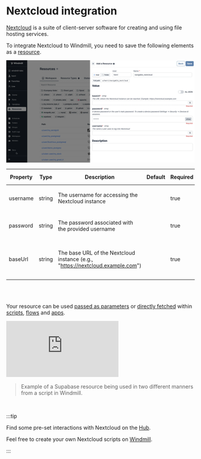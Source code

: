 # Nextcloud integration

[Nextcloud](https://nextcloud.com/) is a suite of client-server software for creating and using file hosting services.

To integrate Nextcloud to Windmill, you need to save the following elements as a [resource](../core_concepts/3_resources_and_types/index.mdx).

![Add Nextcloud Resource](../assets/integrations/add-nextcloud.png.webp)

| Property | Type   | Description                                                 | Default | Required | Where to Find                                           |
| -------- | ------ | ----------------------------------------------------------- | ------- | -------- | ------------------------------------------------------- |
| username | string | The username for accessing the Nextcloud instance           |         | true     | Your Nextcloud account credentials                     |
| password | string | The password associated with the provided username          |         | true     | Your Nextcloud account credentials                     |
| baseUrl  | string | The base URL of the Nextcloud instance (e.g., "https://nextcloud.example.com") |         | true     | Found in the address bar of your Nextcloud instance    |
<br/><br/>

Your resource can be used [passed as parameters](../core_concepts/3_resources_and_types/index.mdx#passing-resources-as-parameters-to-scripts-preferred) or [directly fetched](../core_concepts/3_resources_and_types/index.mdx#fetching-them-from-within-a-script-by-using-the-wmill-client-in-the-respective-language) within [scripts](../script_editor/index.mdx), [flows](../flows/1_flow_editor.mdx) and [apps](../apps/0_app_editor/index.mdx).

<iframe
	style={{ aspectRatio: '16/9' }}
	src="https://www.youtube.com/embed/ggJQtzvqaqA"
	title="YouTube video player"
	frameBorder="0"
	allow="accelerometer; autoplay; clipboard-write; encrypted-media; gyroscope; picture-in-picture; web-share"
	allowFullScreen
	className="border-2 rounded-lg object-cover w-full dark:border-gray-800"
></iframe>

<br/>

> Example of a Supabase resource being used in two different manners from a script in Windmill.
<br/>

:::tip

Find some pre-set interactions with Nextcloud on the [Hub](https://hub.windmill.dev/integrations/nextcloud).

Feel free to create your own Nextcloud scripts on [Windmill](../getting_started/00_how_to_use_windmill/index.mdx).

:::

